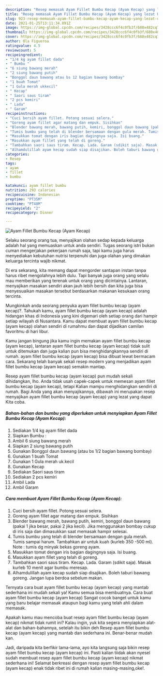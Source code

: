 ```yaml
---
description: "Resep memasak Ayam Fillet Bumbu Kecap (Ayam Kecap) yang lezat Untuk Jualan"
title: "Resep memasak Ayam Fillet Bumbu Kecap (Ayam Kecap) yang lezat Untuk Jualan"
slug: 923-resep-memasak-ayam-fillet-bumbu-kecap-ayam-kecap-yang-lezat-untuk-jualan
date: 2021-01-25T13:11:34.891Z
image: https://img-global.cpcdn.com/recipes/3428ccc6f4c0fb3f/680x482cq70/ayam-fillet-bumbu-kecap-ayam-kecap-foto-resep-utama.jpg
thumbnail: https://img-global.cpcdn.com/recipes/3428ccc6f4c0fb3f/680x482cq70/ayam-fillet-bumbu-kecap-ayam-kecap-foto-resep-utama.jpg
cover: https://img-global.cpcdn.com/recipes/3428ccc6f4c0fb3f/680x482cq70/ayam-fillet-bumbu-kecap-ayam-kecap-foto-resep-utama.jpg
author: Ola Figueroa
ratingvalue: 4.5
reviewcount: 5
recipeingredient:
- "1/4 kg ayam fillet dada"
- " Bumbu "
- "6 siung bawang merah"
- "2 siung bawang putih"
- "Bonggol daun bawang atau bs 12 bagian bawang bombay"
- "1 buah Tomat"
- "1 Gula merah ukkecil"
- " Kecap"
- " Saori saus tiram"
- "2 pcs kemiri"
- " Lada"
- " Garam"
recipeinstructions:
- "Cuci bersih ayam fillet. Potong sesuai selera."
- "Goreng ayam fillet agar matang dan empuk. Sisihkan"
- "Blender bawang merah, bawang putih, kemiri, bonggol daun bawang (pakai 1 jika besar, pakai 2 jika kecil). Jika menggunakan bombay cukup di iris saja dan dimasukkan saat memasak hampir selesai."
- "Tumis bumbu yang telah di blender bersamaan dengan gula merah. Tumis sampai harum. Tambahkan air untuk kuah (kurleb 350 -500 ml). Note : tumis dg minyak bekas goreng ayam."
- "Masukkan tomat dengan iris bagian dagingnya saja. Isi buang."
- "Masukkan ayam fillet yang telah di goreng."
- "Tambahkan saori saus tiram. Kecap. Lada. Garam (sdikit saja). Masak kurleb 10 menit agar bumbu meresap."
- "Alhamdulillah ayam kecap sudah siap disajikan. Boleh taburi bawang goreng. Jangan lupa berdoa sebelum makan."
categories:
- Resep
tags:
- ayam
- fillet
- bumbu

katakunci: ayam fillet bumbu 
nutrition: 293 calories
recipecuisine: Indonesian
preptime: "PT35M"
cooktime: "PT48M"
recipeyield: "2"
recipecategory: Dinner

---
```



![Ayam Fillet Bumbu Kecap (Ayam Kecap)](https://img-global.cpcdn.com/recipes/3428ccc6f4c0fb3f/680x482cq70/ayam-fillet-bumbu-kecap-ayam-kecap-foto-resep-utama.jpg)

Selaku seorang orang tua, menyajikan olahan sedap kepada keluarga adalah hal yang memuaskan untuk anda sendiri. Tugas seorang istri bukan cuman mengerjakan pekerjaan rumah saja, tapi kamu juga harus menyediakan kebutuhan nutrisi terpenuhi dan juga olahan yang dimakan keluarga tercinta wajib nikmat.

Di era  sekarang, kita memang dapat mengorder santapan instan tanpa harus ribet mengolahnya lebih dulu. Tapi banyak juga orang yang selalu mau memberikan yang terenak untuk orang yang dicintainya. Lantaran, menyajikan masakan sendiri akan jauh lebih bersih dan kita juga bisa menyesuaikan masakan tersebut berdasarkan makanan kesukaan orang tercinta. 



Mungkinkah anda seorang penyuka ayam fillet bumbu kecap (ayam kecap)?. Tahukah kamu, ayam fillet bumbu kecap (ayam kecap) adalah hidangan khas di Indonesia yang kini digemari oleh setiap orang dari hampir setiap wilayah di Nusantara. Kamu dapat membuat ayam fillet bumbu kecap (ayam kecap) olahan sendiri di rumahmu dan dapat dijadikan camilan favoritmu di hari libur.

Kamu jangan bingung jika kamu ingin memakan ayam fillet bumbu kecap (ayam kecap), lantaran ayam fillet bumbu kecap (ayam kecap) tidak sulit untuk ditemukan dan juga kalian pun bisa menghidangkannya sendiri di rumah. ayam fillet bumbu kecap (ayam kecap) bisa dibuat lewat bermacam cara. Sekarang telah banyak sekali resep modern yang menjadikan ayam fillet bumbu kecap (ayam kecap) semakin mantap.

Resep ayam fillet bumbu kecap (ayam kecap) pun mudah sekali dihidangkan, lho. Anda tidak usah capek-capek untuk memesan ayam fillet bumbu kecap (ayam kecap), tetapi Kalian mampu menghidangkan sendiri di rumah. Bagi Anda yang akan menyajikannya, dibawah ini merupakan resep menyajikan ayam fillet bumbu kecap (ayam kecap) yang lezat yang dapat Kita coba.

<!--inarticleads1-->

##### Bahan-bahan dan bumbu yang diperlukan untuk menyiapkan Ayam Fillet Bumbu Kecap (Ayam Kecap):

1. Sediakan 1/4 kg ayam fillet dada
1. Siapkan  Bumbu :
1. Ambil 6 siung bawang merah
1. Siapkan 2 siung bawang putih
1. Gunakan Bonggol daun bawang (atau bs 1/2 bagian bawang bombay)
1. Gunakan 1 buah Tomat
1. Gunakan 1 Gula merah uk.kecil
1. Gunakan  Kecap
1. Sediakan  Saori saus tiram
1. Sediakan 2 pcs kemiri
1. Ambil  Lada
1. Ambil  Garam




<!--inarticleads2-->

##### Cara membuat Ayam Fillet Bumbu Kecap (Ayam Kecap):

1. Cuci bersih ayam fillet. Potong sesuai selera.
1. Goreng ayam fillet agar matang dan empuk. Sisihkan
1. Blender bawang merah, bawang putih, kemiri, bonggol daun bawang (pakai 1 jika besar, pakai 2 jika kecil). Jika menggunakan bombay cukup di iris saja dan dimasukkan saat memasak hampir selesai.
1. Tumis bumbu yang telah di blender bersamaan dengan gula merah. Tumis sampai harum. Tambahkan air untuk kuah (kurleb 350 -500 ml). Note : tumis dg minyak bekas goreng ayam.
1. Masukkan tomat dengan iris bagian dagingnya saja. Isi buang.
1. Masukkan ayam fillet yang telah di goreng.
1. Tambahkan saori saus tiram. Kecap. Lada. Garam (sdikit saja). Masak kurleb 10 menit agar bumbu meresap.
1. Alhamdulillah ayam kecap sudah siap disajikan. Boleh taburi bawang goreng. Jangan lupa berdoa sebelum makan.




Ternyata cara buat ayam fillet bumbu kecap (ayam kecap) yang mantab sederhana ini mudah sekali ya! Kamu semua bisa membuatnya. Cara buat ayam fillet bumbu kecap (ayam kecap) Sangat cocok banget untuk kamu yang baru belajar memasak ataupun bagi kamu yang telah ahli dalam memasak.

Apakah kamu mau mencoba buat resep ayam fillet bumbu kecap (ayam kecap) nikmat tidak rumit ini? Kalau ingin, yuk kita segera menyiapkan alat-alat dan bahan-bahannya, setelah itu bikin deh Resep ayam fillet bumbu kecap (ayam kecap) yang mantab dan sederhana ini. Benar-benar mudah kan. 

Jadi, daripada kita berfikir lama-lama, ayo kita langsung saja bikin resep ayam fillet bumbu kecap (ayam kecap) ini. Pasti kalian tiidak akan nyesel sudah membuat resep ayam fillet bumbu kecap (ayam kecap) nikmat sederhana ini! Selamat berkreasi dengan resep ayam fillet bumbu kecap (ayam kecap) enak tidak ribet ini di rumah kalian masing-masing,oke!.

